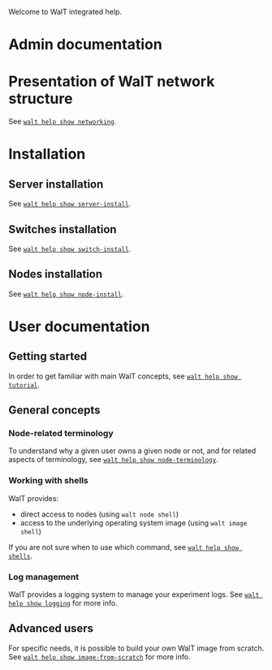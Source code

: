 
Welcome to WalT integrated help.

# Admin documentation

# Presentation of WalT network structure

See [`walt help show networking`](networking.md).

# Installation

## Server installation

See [`walt help show server-install`](server-install.md).

## Switches installation

See [`walt help show switch-install`](switch-install.md).

## Nodes installation

See [`walt help show node-install`](node-install.md).


# User documentation

## Getting started

In order to get familiar with main WalT concepts, see [`walt help show tutorial`](tutorial.md).

## General concepts

### Node-related terminology

To understand why a given user owns a given node or not, and for related aspects of terminology, see [`walt help show node-terminology`](node-terminology.md).

### Working with shells

WalT provides:
* direct access to nodes (using `walt node shell`)
* access to the underlying operating system image (using `walt image shell`)

If you are not sure when to use which command, see [`walt help show shells`](shells.md).

### Log management

WalT provides a logging system to manage your experiment logs.
See [`walt help show logging`](logging.md) for more info.

## Advanced users

For specific needs, it is possible to build your own WalT image from scratch.
See [`walt help show image-from-scratch`](image-from-scratch.md) for more info.
